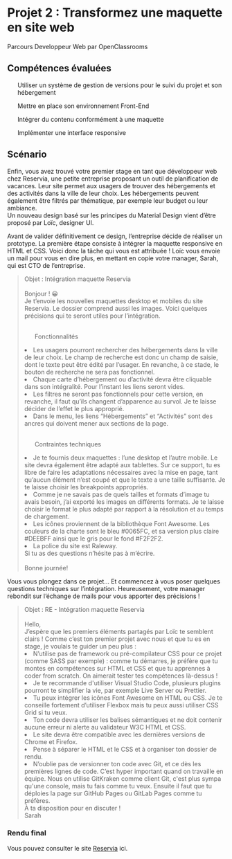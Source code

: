 # Projet 2 : Transformez une maquette en site web
Parcours Developpeur Web par OpenClassrooms

## Compétences évaluées
  <ul>Utiliser un système de gestion de versions pour le suivi du projet et son hébergement</ul>
  <ul>Mettre en place son environnement Front-End</ul>
  <ul>Intégrer du contenu conformément à une maquette</ul>
  <ul>Implémenter une interface responsive</ul>
 
## Scénario
<p>Enfin, vous avez trouvé votre premier stage en tant que développeur web chez Reservia, une petite entreprise proposant un outil de planification de vacances. Leur site permet aux usagers de trouver des hébergements et des activités dans la ville de leur choix. Les hébergements peuvent également être filtrés par thématique, par exemple leur budget ou leur ambiance.<br />
Un nouveau design basé sur les principes du Material Design vient d’être proposé par Loïc, designer UI.</p>
<p>Avant de valider définitivement ce design, l’entreprise décide de réaliser un prototype. La première étape consiste à intégrer la maquette responsive en HTML et CSS. Voici donc la tâche qui vous est attribuée ! Loïc vous envoie un mail pour vous en dire plus, en mettant en copie votre manager, Sarah, qui est CTO de l’entreprise.</p>

<blockquote>Objet : Intégration maquette Reservia<br /><br />
Bonjour ! 😀<br />
Je t’envoie les nouvelles maquettes desktop et mobiles du site Reservia. Le dossier comprend aussi les images. Voici quelques précisions qui te seront utiles pour l’intégration.<br /><br />
  <ul>Fonctionnalités</ul>
  <li>Les usagers pourront rechercher des hébergements dans la ville de leur choix. Le champ de recherche est donc un champ de saisie, dont le texte peut être édité par l’usager. En revanche, à ce stade, le bouton de recherche ne sera pas fonctionnel.</li>
  <li>Chaque carte d’hébergement ou d’activité devra être cliquable dans son intégralité. Pour l’instant les liens seront vides.</li>
  <li>Les filtres ne seront pas fonctionnels pour cette version, en revanche, il faut qu’ils changent d’apparence au survol. Je te laisse décider de l’effet le plus approprié.   </li>
  <li>Dans le menu, les liens “Hébergements” et “Activités” sont des ancres qui doivent mener aux sections de la page.</li><br />
  <ul>Contraintes techniques</ul>
  <li>Je te fournis deux maquettes : l’une desktop et l’autre mobile. Le site devra également être adapté aux tablettes. Sur ce support, tu es libre de faire les adaptations nécessaires avec la mise en page, tant qu’aucun élément n’est coupé et que le texte a une taille suffisante. Je te laisse choisir les breakpoints appropriés.</li>
  <li>Comme je ne savais pas de quels tailles et formats d’image tu avais besoin, j’ai exporté les images en différents formats. Je te laisse choisir le format le plus adapté par rapport à la résolution et au temps de chargement.</li>
  <li>Les icônes proviennent de la bibliothèque Font Awesome. Les couleurs de la charte sont le bleu #0065FC, et sa version plus claire #DEEBFF ainsi que le gris pour le fond #F2F2F2.</li>
  <li>La police du site est Raleway.</li>
Si tu as des questions n’hésite pas à m’écrire.<br /><br />
Bonne journée!</blockquote>
<p>Vous vous plongez dans ce projet… Et commencez à vous poser quelques questions techniques sur l’intégration. Heureusement, votre manager rebondit sur l’échange de mails pour vous apporter des précisions !</p>
<blockquote>Objet : RE - Intégration maquette Reservia<br /><br />
Hello,<br />
J’espère que les premiers éléments partagés par Loïc te semblent clairs ! Comme c’est ton premier projet avec nous et que tu es en stage, je voulais te guider un peu plus :
<li>N’utilise pas de framework ou pré-compilateur CSS pour ce projet (comme SASS par exemple) : comme tu démarres, je préfère que tu montes en compétences sur HTML et CSS et que tu apprennes à coder from scratch. On aimerait tester tes compétences là-dessus !</li>
<li>Je te recommande d'utiliser Visual Studio Code, plusieurs plugins pourront te simplifier la vie, par exemple Live Server ou Prettier.</li>
<li>Tu peux intégrer les icônes Font Awesome en HTML ou CSS. Je te conseille fortement d’utiliser Flexbox mais tu peux aussi utiliser CSS Grid si tu veux.</li>
<li>Ton code devra utiliser les balises sémantiques et ne doit contenir aucune erreur ni alerte au validateur W3C HTML et CSS.</li>
<li>Le site devra être compatible avec les dernières versions de Chrome et Firefox.</li>
<li>Pense à séparer le HTML et le CSS et à organiser ton dossier de rendu.</li>
<li>N’oublie pas de versionner ton code avec Git, et ce dès les premières lignes de code. C’est hyper important quand on travaille en équipe. Nous on utilise GitKraken comme client Git, c'est plus sympa qu'une console, mais tu fais comme tu veux. Ensuite il faut que tu déploies la page sur GitHub Pages ou GitLab Pages comme tu préfères.</li>
À ta disposition pour en discuter !<br />
Sarah</blockquote>

### Rendu final
Vous pouvez consulter le site <a href="https://coleenep.github.io/ColeenePoudevigne_2_22-02-2021/">Reservia</a> ici.
